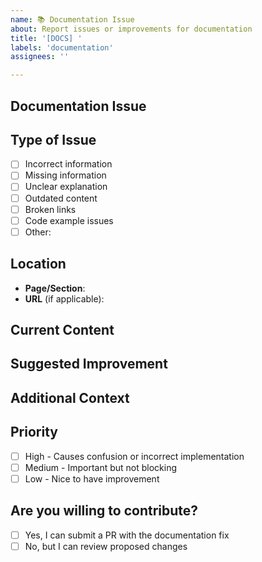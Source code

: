 ```yaml
---
name: 📚 Documentation Issue
about: Report issues or improvements for documentation
title: '[DOCS] '
labels: 'documentation'
assignees: ''

---
```


## Documentation Issue
<!-- Describe the issue with the documentation -->

## Type of Issue
- [ ] Incorrect information
- [ ] Missing information
- [ ] Unclear explanation
- [ ] Outdated content
- [ ] Broken links
- [ ] Code example issues
- [ ] Other: 

## Location
<!-- Where in the documentation is this issue? -->
- **Page/Section**: 
- **URL** (if applicable): 

## Current Content
<!-- Quote or describe the current documentation -->

## Suggested Improvement
<!-- How should the documentation be improved? -->

## Additional Context
<!-- Any additional context that would help -->

## Priority
- [ ] High - Causes confusion or incorrect implementation
- [ ] Medium - Important but not blocking
- [ ] Low - Nice to have improvement

## Are you willing to contribute?
- [ ] Yes, I can submit a PR with the documentation fix
- [ ] No, but I can review proposed changes